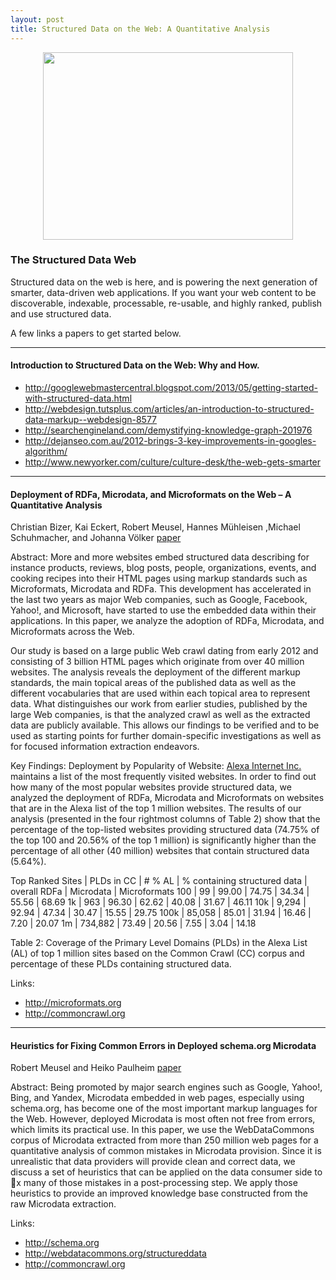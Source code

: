 ```yaml
---
layout: post
title: Structured Data on the Web: A Quantitative Analysis
---
```



<p align="center">
  <img src="http://www.newyorker.com/wp-content/uploads/2012/05/Google-knowledge-graph.jpg" width="400px" height="300px" />
</p>




### The Structured Data Web

Structured data on the web is here, and is powering the next generation of smarter, data-driven web applications. If you want your web content to be discoverable, indexable, processable, re-usable, and highly ranked, publish and use structured data.  

A few links a papers to get started below.


***

#### Introduction to Structured Data on the Web: Why and How.
* http://googlewebmastercentral.blogspot.com/2013/05/getting-started-with-structured-data.html
* http://webdesign.tutsplus.com/articles/an-introduction-to-structured-data-markup--webdesign-8577
* http://searchengineland.com/demystifying-knowledge-graph-201976
* http://dejanseo.com.au/2012-brings-3-key-improvements-in-googles-algorithm/
* http://www.newyorker.com/culture/culture-desk/the-web-gets-smarter


***

#### Deployment of RDFa, Microdata, and Microformats on the Web – A Quantitative Analysis
Christian Bizer, Kai Eckert, Robert Meusel, Hannes Mühleisen ,Michael Schuhmacher, and Johanna Völker
[paper](http://dws.informatik.uni-mannheim.de/fileadmin/lehrstuehle/ki/pub/Bizer-etal-DeploymentRDFaMicrodataMicroformats-ISWC-InUse-2013.pdf)

Abstract:
More and more websites embed structured data describing for instance products, reviews, blog posts, people, organizations, events, and cooking recipes into their HTML pages using markup standards such as Microformats, Microdata and RDFa. This development has accelerated in the last two years as major Web companies, such as Google, Facebook, Yahoo!, and Microsoft, have started to use the embedded data within their applications. In this paper, we analyze the adoption of RDFa, Microdata, and Microformats across the Web. 

Our study is based on a large public Web crawl dating from early 2012 and consisting of 3 billion HTML pages which originate from over 40 million websites.  The analysis reveals the deployment of the different markup standards, the main topical areas of the published data as well as the different vocabularies that are used within each topical area to represent data. What distinguishes our work from earlier studies, published by the large Web companies, is that the analyzed crawl as well as the extracted data are publicly available. This allows our findings to be verified and to be used as starting points for further domain-specific investigations as well as for focused information extraction endeavors.

Key Findings:
Deployment by Popularity of Website: [Alexa Internet Inc.](http://www.alexa.com/) maintains a list of the most frequently visited websites. In order to find out how many of the most popular websites provide structured data, we analyzed the deployment of RDFa, Microdata and Microformats on websites that are in the Alexa list of the top 1  million websites. The results of our analysis (presented in the four rightmost columns of Table 2) show that the percentage of the top-listed websites providing structured data (74.75% of the top 100 and 20.56% of the top 1  million) is significantly higher than the percentage of all other (40 million) websites that contain structured data (5.64%).

Top Ranked Sites |  PLDs in CC | # % AL |  % containing structured data | overall RDFa |  Microdata | Microformats
100     | 99        |  99.00 | 74.75    | 34.34   | 55.56   | 68.69
1k      | 963       |  96.30 | 62.62    | 40.08   |  31.67  | 46.11
10k     |  9,294    |  92.94 |  47.34   | 30.47   | 15.55   | 29.75
100k    |  85,058   |  85.01 |  31.94   | 16.46   |  7.20   | 20.07
1m      |  734,882  |  73.49 |  20.56   |  7.55   | 3.04    | 14.18

Table 2: Coverage of the Primary Level Domains (PLDs) in the Alexa List (AL) of top 1  million sites based on the Common Crawl (CC) corpus and percentage of these PLDs containing structured data.


Links:
 * http://microformats.org
 * http://commoncrawl.org


***

#### Heuristics for Fixing Common Errors in Deployed schema.org Microdata
Robert Meusel and Heiko Paulheim
[paper](http://dws.informatik.uni-mannheim.de/fileadmin/lehrstuehle/ki/pub/MeuselPaulheim-HeuristicsForFixingCommonErrorsInDeployedSchemaOrgMicrodata-ESWC2015.pdf)


Abstract:
Being  promoted  by  major  search  engines  such  as  Google, Yahoo!,  Bing,  and  Yandex,  Microdata  embedded  in  web  pages,  especially using schema.org, has become one of the most important markup languages for the Web. However, deployed Microdata is most often not free  from  errors,  which  limits  its  practical  use.  In  this  paper,  we  use the WebDataCommons corpus of Microdata extracted from more than 250  million  web  pages  for  a  quantitative  analysis  of  common  mistakes in  Microdata  provision.  Since  it  is  unrealistic  that data providers will provide clean and correct data, we discuss a set of heuristics that can be applied on the data consumer side to x many of those mistakes in a post-processing step. We apply those heuristics to provide an improved knowledge base constructed from the raw Microdata extraction.


Links:
 * http://schema.org
 * http://webdatacommons.org/structureddata
 * http://commoncrawl.org







